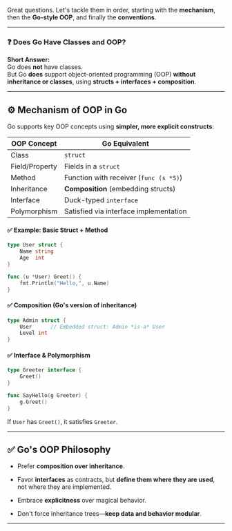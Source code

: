 Great questions. Let's tackle them in order, starting with the **mechanism**, then the **Go-style OOP**, and finally the **conventions**.

---

### ❓ Does Go Have Classes and OOP?

**Short Answer:**  
Go does **not** have classes.  
But Go **does** support object-oriented programming (OOP) **without inheritance or classes**, using **structs + interfaces + composition**.

---

## ⚙️ Mechanism of OOP in Go

Go supports key OOP concepts using **simpler, more explicit constructs**:

| OOP Concept    | Go Equivalent                          |
| -------------- | -------------------------------------- |
| Class          | `struct`                               |
| Field/Property | Fields in a `struct`                   |
| Method         | Function with receiver (`func (s *S)`) |
| Inheritance    | **Composition** (embedding structs)    |
| Interface      | Duck-typed `interface`                 |
| Polymorphism   | Satisfied via interface implementation |

#### ✅ Example: Basic Struct + Method

```go
type User struct {
    Name string
    Age  int
}

func (u *User) Greet() {
    fmt.Println("Hello,", u.Name)
}
```

#### ✅ Composition (Go's version of inheritance)

```go
type Admin struct {
    User      // Embedded struct: Admin *is-a* User
    Level int
}
```

#### ✅ Interface & Polymorphism

```go
type Greeter interface {
    Greet()
}

func SayHello(g Greeter) {
    g.Greet()
}
```

If `User` has `Greet()`, it satisfies `Greeter`.

---

## ✅ Go's OOP Philosophy

- Prefer **composition over inheritance**.
    
- Favor **interfaces** as contracts, but **define them where they are used**, not where they are implemented.
    
- Embrace **explicitness** over magical behavior.
    
- Don't force inheritance trees—**keep data and behavior modular**.
    

---